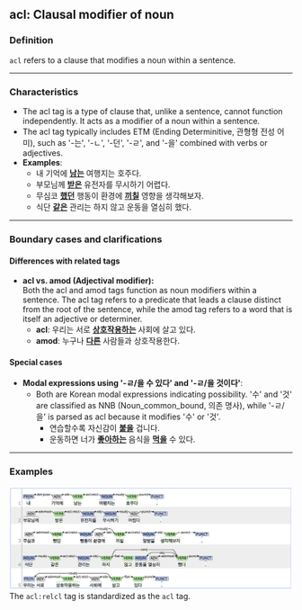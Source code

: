 ## acl: Clausal modifier of noun

### Definition
`acl` refers to a clause that modifies a noun within a sentence.

---

### Characteristics
- The acl tag is a type of clause that, unlike a sentence, cannot function independently. It acts as a modifier of a noun within a sentence.
- The acl tag typically includes ETM (Ending Determinitive, 관형형 전성 어미), such as '-는', '-ㄴ', '-던', '-ㄹ', and '-을' combined with verbs or adjectives.
- **Examples**:
    - 내 기억에 <ins>**남는**</ins> 여행지는 호주다.
    - 부모님께 <ins>**받은**</ins> 유전자를 무시하기 어렵다.
    - 무심코 <ins>**했던**</ins> 행동이 환경에 <ins>**끼칠**</ins> 영향을 생각해보자.
    - 식단 <ins>**같은**</ins> 관리는 하지 않고 운동을 열심히 했다.

---

### Boundary cases and clarifications

#### Differences with related tags

- **acl vs. amod (Adjectival modifier):**  
  Both the acl and amod tags function as noun modifiers within a sentence. The acl tag refers to a predicate that leads a clause distinct from the root of the sentence, while the amod tag refers to a word that is itself an adjective or determiner.
    - **acl**: 우리는 서로 <ins>**상호작용하는**</ins> 사회에 살고 있다.
    - **amod**: 누구나 <ins>**다른**</ins> 사람들과 상호작용한다.

#### Special cases
- **Modal expressions using '-ㄹ/을 수 있다' and '-ㄹ/을 것이다'**:  
    - Both are Korean modal expressions indicating possibility. '수' and '것' are classified as NNB (Noun_common_bound, 의존 명사), while '-ㄹ/을' is parsed as acl because it modifies '수' or '것'.
        - 연습할수록 자신감이 <ins>**붙을**</ins> 겁니다.
        - 운동하면 너가 <ins>**좋아하는**</ins> 음식을 <ins>**먹을**</ins> 수 있다.

---

### Examples

![acl Example](acl.png)
The `acl:relcl` tag is standardized as the `acl` tag.
